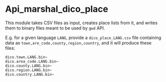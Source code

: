 # Api_marshal_dico_place

This module takes CSV files as input, creates place lists from it, and
writes them to binary files meant to be used by `gwd` API.

E.g. for a given language `LANG`, provide a `dico_place_LANG.csv` file
containing data as `town,are_code,county,region,country`, and it will
produce these files:

```
dico.town.LANG.bin~
dico.area_code.LANG.bin~
dico.county.LANG.bin~
dico.region.LANG.bin~
dico.country.LANG.bin~
```
